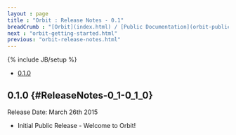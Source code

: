 ```yaml
---
layout : page
title : "Orbit : Release Notes - 0.1"
breadCrumb : "[Orbit](index.html) / [Public Documentation](orbit-public-documentation.html) / [Release Notes](orbit-release-notes.html)"
next : "orbit-getting-started.html"
previous: "orbit-release-notes.html"
---
```

{% include JB/setup %}



-  [0.1.0](#ReleaseNotes-0_1-0_1_0)



0.1.0 {#ReleaseNotes-0_1-0_1_0}
----------


Release Date: March 26th 2015


-  Initial Public Release - Welcome to Orbit!

 

